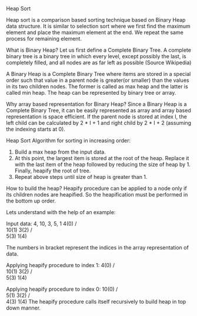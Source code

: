 
Heap Sort

Heap sort is a comparison based sorting technique based on Binary Heap data structure. It is similar to selection sort where we first find the maximum element and place the maximum element at the end. We repeat the same process for remaining element.

What is Binary Heap?
Let us first define a Complete Binary Tree. A complete binary tree is a binary tree in which every level, except possibly the last, is completely filled, and all nodes are as far left as possible (Source Wikipedia)

A Binary Heap is a Complete Binary Tree where items are stored in a special order such that value in a parent node is greater(or smaller) than the values in its two children nodes. The former is called as max heap and the latter is called min heap. The heap can be represented by binary tree or array.

Why array based representation for Binary Heap?
Since a Binary Heap is a Complete Binary Tree, it can be easily represented as array and array based representation is space efficient. If the parent node is stored at index I, the left child can be calculated by 2 * I + 1 and right child by 2 * I + 2 (assuming the indexing starts at 0).

Heap Sort Algorithm for sorting in increasing order:
1. Build a max heap from the input data.
2. At this point, the largest item is stored at the root of the heap. Replace it with the last item of the heap followed by reducing the size of heap by 1. Finally, heapify the root of tree.
3. Repeat above steps until size of heap is greater than 1.

How to build the heap?
Heapify procedure can be applied to a node only if its children nodes are heapified. So the heapification must be performed in the bottom up order.

Lets understand with the help of an example:

Input data: 4, 10, 3, 5, 1
                 4(0)
		/   \
	     10(1)   3(2)
            /   \
	 5(3)    1(4)

The numbers in bracket represent the indices in the array 
representation of data.

Applying heapify procedure to index 1:
 		4(0)
		/   \
            10(1)    3(2)
           /   \
	5(3)    1(4)

Applying heapify procedure to index 0:
	        10(0)
		/  \
	     5(1)  3(2)
            /   \
         4(3)    1(4)
The heapify procedure calls itself recursively to build heap
 in top down manner.
